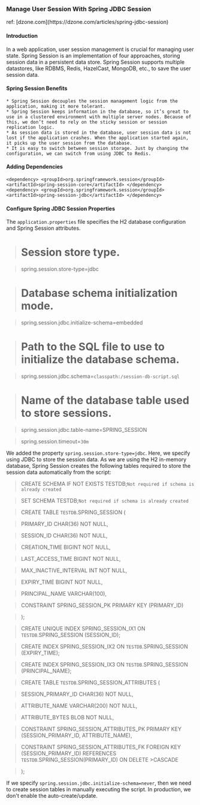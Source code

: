 <h3>Manage User Session With Spring JDBC Session </h3>
ref: [dzone.com](https://dzone.com/articles/spring-jdbc-session) 

<h4>Introduction</h4>
<p>In a web application, user session management is crucial for managing user state. Spring Session is an implementation of four approaches, storing session data in a persistent data store. Spring Session supports multiple datastores, like RDBMS, Redis, HazelCast, MongoDB, etc., to save the user session data.</p>

<h4>Spring Session Benefits</h4>

    * Spring Session decouples the session management logic from the application, making it more tolerant.
    * Spring Session keeps information in the database, so it’s great to use in a clustered environment with multiple server nodes. Because of this, we don’t need to rely on the sticky session or session replication logic.
    * As session data is stored in the database, user session data is not lost if the application crashes. When the application started again, it picks up the user session from the database.
    * It is easy to switch between session storage. Just by changing the configuration, we can switch from using JDBC to Redis.

<h4>Adding Dependencies</h4>

`
 <dependency>
    <groupId>org.springframework.session</groupId>
    <artifactId>spring-session-core</artifactId>
 </dependency>
 <dependency>
    <groupId>org.springframework.session</groupId>
    <artifactId>spring-session-jdbc</artifactId>
 </dependency>
`

<h4>Configure Spring JDBC Session Properties</h4>

The  `application.properties` file specifies the H2 database configuration and Spring Session attributes.

># Session store type.

>spring.session.store-type=jdbc

># Database schema initialization mode.

>spring.session.jdbc.initialize-schema=embedded

># Path to the SQL file to use to initialize the database schema.

>spring.session.jdbc.schema=`classpath:/session-db-script.sql` 

># Name of the database table used to store sessions.

>spring.session.jdbc.table-name=SPRING_SESSION

>spring.session.timeout=`30m`


We added the property  `spring.session.store-type=jdbc`. Here, we specify using JDBC to store the session data.
As we are using the H2 in-memory database, Spring Session creates the following tables required to store the session data automatically from the script:

>CREATE SCHEMA IF NOT EXISTS TESTDB;`Not required if schema is already created`

>SET SCHEMA TESTDB;`Not required if schema is already created`

>CREATE TABLE `TESTDB`.SPRING_SESSION (

>PRIMARY_ID CHAR(36) NOT NULL,

>SESSION_ID CHAR(36) NOT NULL,

>CREATION_TIME BIGINT NOT NULL,

>LAST_ACCESS_TIME BIGINT NOT NULL,

>MAX_INACTIVE_INTERVAL INT NOT NULL,

>EXPIRY_TIME BIGINT NOT NULL,

>PRINCIPAL_NAME VARCHAR(100),

>CONSTRAINT SPRING_SESSION_PK PRIMARY KEY (PRIMARY_ID)

>);

>CREATE UNIQUE INDEX SPRING_SESSION_IX1 ON `TESTDB`.SPRING_SESSION (SESSION_ID);

>CREATE INDEX SPRING_SESSION_IX2 ON `TESTDB`.SPRING_SESSION (EXPIRY_TIME);

>CREATE INDEX SPRING_SESSION_IX3 ON `TESTDB`.SPRING_SESSION (PRINCIPAL_NAME);

>CREATE TABLE `TESTDB`.SPRING_SESSION_ATTRIBUTES (

>SESSION_PRIMARY_ID CHAR(36) NOT NULL,

>ATTRIBUTE_NAME VARCHAR(200) NOT NULL,

>ATTRIBUTE_BYTES BLOB NOT NULL,

>CONSTRAINT SPRING_SESSION_ATTRIBUTES_PK PRIMARY KEY (SESSION_PRIMARY_ID, ATTRIBUTE_NAME),

>CONSTRAINT SPRING_SESSION_ATTRIBUTES_FK FOREIGN KEY (SESSION_PRIMARY_ID) REFERENCES `TESTDB`.SPRING_SESSION(PRIMARY_ID) ON DELETE >CASCADE

>);

If we specify `spring.session.jdbc.initialize-schema=never`, then we need to create session tables in manually executing the script. In production, we don't enable the auto-create/update.